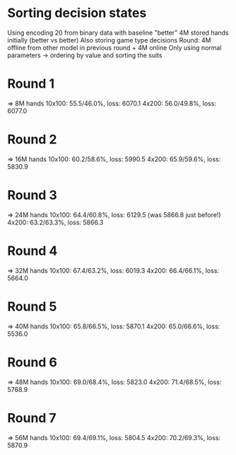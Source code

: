 # Sorting decision states
Using encoding 20 from binary data with baseline "better"
4M stored hands initially (better vs better)
Also storing game type decisions
Round: 4M offline from other model in previous round + 4M online
Only using normal parameters
-> ordering by value and sorting the suits

# Round 1
=> 8M hands
10x100: 55.5/46.0%, loss: 6070.1
4x200: 56.0/49.8%, loss: 6077.0

# Round 2
=> 16M hands
10x100: 60.2/58.6%, loss: 5990.5
4x200: 65.9/59.6%, loss: 5830.9

# Round 3
=> 24M hands
10x100: 64.4/60.8%, loss: 6129.5 (was 5866.8 just before!)
4x200: 63.2/63.3%, loss: 5866.3

# Round 4
=> 32M hands
10x100: 67.4/63.2%, loss: 6019.3
4x200: 66.4/66.1%, loss: 5664.0

# Round 5
=> 40M hands
10x100: 65.8/66.5%, loss: 5870.1
4x200: 65.0/66.6%, loss: 5536.0

# Round 6
=> 48M hands
10x100: 69.0/68.4%, loss: 5823.0
4x200: 71.4/68.5%, loss: 5768.9

# Round 7
=> 56M hands
10x100: 69.4/69.1%, loss: 5804.5
4x200: 70.2/69.3%, loss: 5870.9

